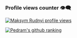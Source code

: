 

### Profile views counter 👁️‍🗨️
[![Maksym Rudnyi profile views](https://u8views.com/api/v1/github/profiles/7869344/views/day-week-month-total-count.svg)](https://u8views.com/github/pedramvdl31)

[![Pedram's github ranking](https://github-readme-ranking.vercel.app/api/rank?username=boxa-developer&country_code=canada&theme=dark)](https://github.com/pedramvdl31/github-readme-ranking)
